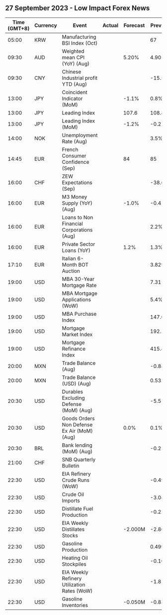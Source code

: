 ## 27 September 2023 - Low Impact Forex News

| Time (GMT+8) | Currency | Event | Actual | Forecast | Previous |
|------|----------|-------|--------|----------|----------|
| 05:00 | KRW | Manufacturing BSI Index (Oct) |  |  | 67 |
| 09:30 | AUD | Weighted mean CPI (YoY) (Aug) |  | 5.20% | 4.90% |
| 09:30 | CNY | Chinese Industrial profit YTD (Aug) |  |  | -15.5% |
| 13:00 | JPY | Coincident Indicator (MoM) |  | -1.1% | 0.8% |
| 13:00 | JPY | Leading Index |  | 107.6 | 108.8 |
| 13:00 | JPY | Leading Index (MoM) |  | -1.2% | -0.2% |
| 14:00 | NOK | Unemployment Rate (Aug) |  |  | 3.5% |
| 14:45 | EUR | French Consumer Confidence (Sep) |  | 84 | 85 |
| 16:00 | CHF | ZEW Expectations (Sep) |  |  | -38.6 |
| 16:00 | EUR | M3 Money Supply (YoY) (Aug) |  | -1.0% | -0.4% |
| 16:00 | EUR | Loans to Non Financial Corporations (Aug) |  |  | 2.2% |
| 16:00 | EUR | Private Sector Loans (YoY) |  | 1.2% | 1.3% |
| 17:10 | EUR | Italian 6-Month BOT Auction |  |  | 3.829% |
| 19:00 | USD | MBA 30-Year Mortgage Rate |  |  | 7.31% |
| 19:00 | USD | MBA Mortgage Applications (WoW) |  |  | 5.4% |
| 19:00 | USD | MBA Purchase Index |  |  | 147.0 |
| 19:00 | USD | Mortgage Market Index |  |  | 192.1 |
| 19:00 | USD | Mortgage Refinance Index |  |  | 415.4 |
| 20:00 | MXN | Trade Balance (Aug) |  |  | -0.881B |
| 20:00 | MXN | Trade Balance (USD) (Aug) |  |  | 0.532B |
| 20:30 | USD | Durables Excluding Defense (MoM) (Aug) |  |  | -5.5% |
| 20:30 | USD | Goods Orders Non Defense Ex Air (MoM) (Aug) |  | 0.0% | 0.1% |
| 20:30 | BRL | Bank lending (MoM) (Aug) |  |  | -0.2% |
| 21:00 | CHF | SNB Quarterly Bulletin |  |  |  |
| 22:30 | USD | EIA Refinery Crude Runs (WoW) |  |  | -0.496M |
| 22:30 | USD | Crude Oil Imports |  |  | -3.042M |
| 22:30 | USD | Distillate Fuel Production |  |  | -0.229M |
| 22:30 | USD | EIA Weekly Distillates Stocks |  | -2.000M | -2.867M |
| 22:30 | USD | Gasoline Production |  |  | 0.499M |
| 22:30 | USD | Heating Oil Stockpiles |  |  | -0.109M |
| 22:30 | USD | EIA Weekly Refinery Utilization Rates (WoW) |  |  | -1.8% |
| 22:30 | USD | Gasoline Inventories |  | -0.050M | -0.831M |
